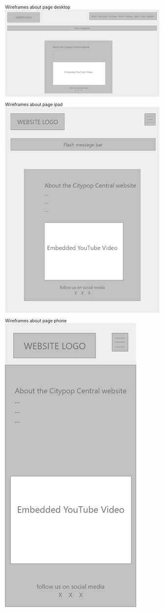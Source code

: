 

<span>Wireframes about page desktop</span><br>
<img src="about-desktop.png" alt="Wireframes about page desktop">

<span>Wireframes about page ipad</span><br>
<img src="about-ipad.png" alt="Wireframes about page ipad">

<span>Wireframes about page phone</span><br>
<img src="about-phone.png" alt="Wireframes about page phone">